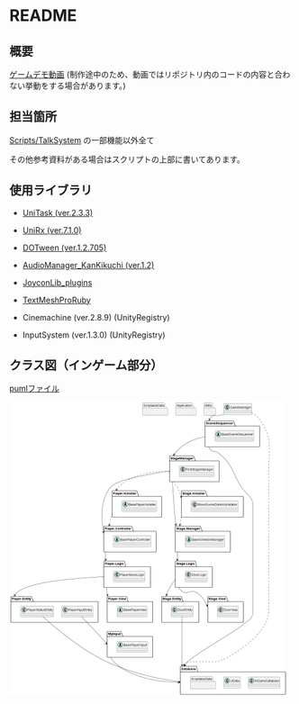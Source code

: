 # README

## 概要
[ゲームデモ動画](https://drive.google.com/file/d/1NRwR8zzAjPiQJP4uX30hk-wa03R6-PhX/view?usp=sharing) (制作途中のため、動画ではリポジトリ内のコードの内容と合わない挙動をする場合があります。)

## 担当箇所
[Scripts/TalkSystem](https://github.com/kyoka122/SweetyPanick_Scripts/tree/main/Assets/Scripts/TalkSystem) の一部機能以外全て

その他参考資料がある場合はスクリプトの上部に書いてあります。

## 使用ライブラリ
* [UniTask (ver.2.3.3)](https://github.com/Cysharp/UniTask)
* [UniRx (ver.7.1.0)](https://assetstore.unity.com/packages/tools/integration/unirx-reactive-extensions-for-unity-17276?locale=ja-JP)
* [DOTween (ver.1.2.705)](https://assetstore.unity.com/packages/tools/animation/dotween-hotween-v2-27676?locale=ja-JP)
* [AudioManager_KanKikuchi (ver.1.2)](https://github.com/kankikuchi/AudioManager)
* [JoyconLib_plugins](https://github.com/Looking-Glass/JoyconLib)
* [TextMeshProRuby](https://github.com/ina-amagami/TextMeshProRuby)

* Cinemachine (ver.2.8.9) (UnityRegistry)
* InputSystem (ver.1.3.0) (UnityRegistry)


## クラス図（インゲーム部分）

[pumlファイル](https://github.com/kyoka122/SweetyPanick_Scripts/blob/main/Assets/Scripts/ClassDiagram/InGame.puml)

![クラス図](Assets/Scripts/ClassDiagram/InGame_2023_02_07_06_39.png "InGame_2023_02_07_06_39")
